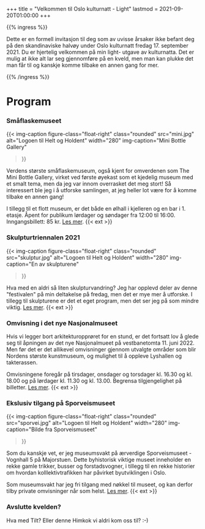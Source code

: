 +++ title = "Velkommen til Oslo kulturnatt - Light"
lastmod = 2021-09-20T01:00:00
+++

{{% ingress %}}

Dette er en formell invitasjon til deg som av uvisse årsaker ikke befant deg på den
skandinaviske halvøy under Oslo kulturnatt fredag 17. september 2021. Du er hjertelig
velkommen på min light- utgave av kulturnatta. Det er mulig at ikke alt lar seg
gjennomføre på en kveld, men man kan plukke det man får til og kanskje komme tilbake en
annen gang for mer.

{{% /ingress %}}

# Program

### Småflaskemuseet

{{< img-caption
 figure-class="float-right"
 class="rounded"
 src="mini.jpg"
 alt="Logoen til Helt og Holdent" width="280"
 img-caption="Mini Bottle Gallery"
>}}

Verdens største småflaskemuseum, også kjent for omverdenen som The Mini Bottle Gallery,
virket ved første øyekast som et kjedelig museum med et smalt tema, men da jeg var innom
overrasket det meg stort! Så interessert ble jeg i å utforske samlingen, at jeg heller lot
være for å komme tilbake en annen gang!

I tillegg til et flott museum, er det både en ølhall i kjelleren og en bar i 1. etasje.
Åpent for publikum lørdager og søndager fra 12:00 til 16:00. Inngangsbillett: 85 kr. [Les
mer](https://www.minibottlegallery.com/?kategori=museum). {{< ext >}}

### Skulpturtriennalen 2021

{{< img-caption
 figure-class="float-right"
 class="rounded"
 src="skulptur.jpg"
 alt="Logoen til Helt og Holdent"
 width="280"
 img-caption="En av skulpturene"
>}}

Hva med en aldri så liten skulpturvandring? Jeg har opplevd deler av denne "festivalen" på
min deltakelse på fredag, men det er mye mer å utforske. I tillegg til skulpturene er det
et eget program, men det ser jeg på som mindre viktig. [Les mer][skulptur]. {{< ext >}}

### Omvisning i det nye Nasjonalmuseet

Hvis vi legger bort arkitekturopprøret for en stund, er det fortsatt lov å glede seg til
åpningen av det nye Nasjonalmueet på vestbanetomta 11. juni 2022. Men før det er det
allikevel omvisninger gjennom utvalgte områder som blir Nordens største kunstmuseum, og
mulighet til å oppleve Lyshallen og takterassen.

Omvisningene foregår på tirsdager, onsdager og torsdager kl. 16.30 og kl. 18.00 og på
lørdager kl. 11.30 og kl. 13.00. Begrensa tilgjengelighet på billetter. [Les mer][nb].
{{< ext >}}

### Ekslusiv tilgang på Sporveismuseet

{{< img-caption
 figure-class="float-right"
 class="rounded"
 src="sporvei.jpg"
 alt="Logoen til Helt og Holdent"
 width="280"
 img-caption="Bilde fra Sporveismuseet"
>}}

Som du kanskje vet, er jeg museumsvakt på ærverdige Sporveismuseet - Vognhall 5 på
Majorstuen. Dette byhistorisk viktige museet inneholder en rekke gamle trikker, busser og
forstadsvogner, i tillegg til en rekke historier om hvordan kolllektivtrafikken har
påvirket byutviklingen i Oslo.

Som museumsvakt har jeg fri tilgang med nøkkel til museet, og kan derfor tilby private
omvisninger når som helst. [Les mer][sporvei]. {{< ext >}}

### Avslutte kvelden?

Hva med Tilt? Eller denne Himkok vi aldri kom oss til? :-)

[nb]: https://www.nasjonalmuseet.no/utstillinger-og-arrangementer/nasjonalmuseet/arrangementer/velkommen-inn/
[skulptur]: https://www.skulpturtriennalen.no/program
[sporvei]: https://sporveismuseet.no
